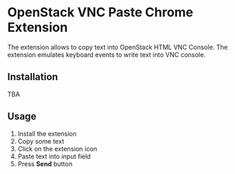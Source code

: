 # OpenStack VNC Paste Chrome Extension

The extension allows to copy text into OpenStack HTML VNC Console. The extension emulates keyboard events to write text into VNC console.

## Installation

TBA

## Usage

1. Install the extension
2. Copy some text
3. Click on the extension icon
4. Paste text into input field
5. Press **Send** button